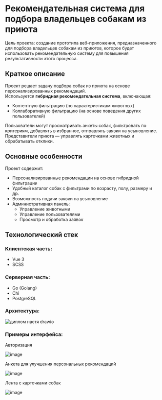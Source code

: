 # Рекомендательная система для подбора владельцев собакам из приюта

Цель проекта: создание прототипа веб-приложения, предназначенного для подбора владельцев собакам из приютов, которое будет использовать рекомендательную систему для повышения результативности этого процесса.

## Краткое описание

Проект решает задачу подбора собак из приюта на основе персонализированных рекомендаций.  
Используется **гибридная рекомендательная система**, включающая:

- Контентную фильтрацию (по характеристикам животных)
- Коллаборативную фильтрацию (на основе поведения других пользователей)

Пользователи могут просматривать анкеты собак, фильтровать по критериям, добавлять в избранное, отправлять заявки на усыновление. Представители приюта — управлять карточками животных и обрабатывать отклики.


## Основные особенности

Проект содержит:
- Персонализированные рекомендации на основе гибридной фильтрации
- Удобный каталог собак с фильтрами по возрасту, полу, размеру и др.
- Возможность подачи заявки на усыновление
- Административная панель:
  - Управление животными
  - Управление пользователями
  - Просмотр и обработка заявок

## Технологический стек

### Клиентская часть:
- Vue 3
- SCSS

### Серверная часть:
- Go (Golang)
- Сhi
- PostgreSQL

### Архитектура:
![диплом настя drawio](https://github.com/user-attachments/assets/8ba54642-2927-4477-9835-0fde69afe0fa)



### Примеры интерфейса:

Авторизация

![image](https://github.com/user-attachments/assets/56bb8a06-6bd0-40e0-b31a-45623318f197)

Анкета для улучшения персональных рекомендаций

![image](https://github.com/user-attachments/assets/01c47fb3-1bed-4bda-9d99-c630cf738faf)

Лента с карточками собак

![image](https://github.com/user-attachments/assets/8d9b30ab-b30b-4d87-b546-0f0e4775f74b)

